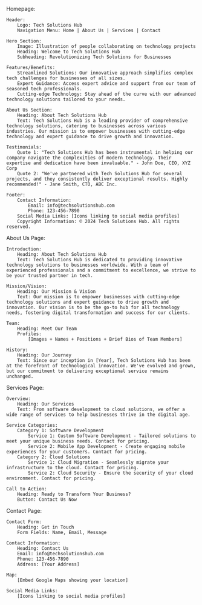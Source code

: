 Homepage:

    Header:
        Logo: Tech Solutions Hub
        Navigation Menu: Home | About Us | Services | Contact

    Hero Section:
        Image: Illustration of people collaborating on technology projects
        Heading: Welcome to Tech Solutions Hub
        Subheading: Revolutionizing Tech Solutions for Businesses

    Features/Benefits:
        Streamlined Solutions: Our innovative approach simplifies complex tech challenges for businesses of all sizes.
        Expert Guidance: Access expert advice and support from our team of seasoned tech professionals.
        Cutting-edge Technology: Stay ahead of the curve with our advanced technology solutions tailored to your needs.

    About Us Section:
        Heading: About Tech Solutions Hub
        Text: Tech Solutions Hub is a leading provider of comprehensive technology solutions, catering to businesses across various industries. Our mission is to empower businesses with cutting-edge technology and expert guidance to drive growth and innovation.

    Testimonials:
        Quote 1: "Tech Solutions Hub has been instrumental in helping our company navigate the complexities of modern technology. Their expertise and dedication have been invaluable." - John Doe, CEO, XYZ Corp
        Quote 2: "We've partnered with Tech Solutions Hub for several projects, and they consistently deliver exceptional results. Highly recommended!" - Jane Smith, CTO, ABC Inc.

    Footer:
        Contact Information:
            Email: info@techsolutionshub.com
            Phone: 123-456-7890
        Social Media Links: [Icons linking to social media profiles]
        Copyright Information: © 2024 Tech Solutions Hub. All rights reserved.

About Us Page:

    Introduction:
        Heading: About Tech Solutions Hub
        Text: Tech Solutions Hub is dedicated to providing innovative technology solutions to businesses worldwide. With a team of experienced professionals and a commitment to excellence, we strive to be your trusted partner in tech.

    Mission/Vision:
        Heading: Our Mission & Vision
        Text: Our mission is to empower businesses with cutting-edge technology solutions and expert guidance to drive growth and innovation. Our vision is to be the go-to hub for all technology needs, fostering digital transformation and success for our clients.

    Team:
        Heading: Meet Our Team
        Profiles:
            [Images + Names + Positions + Brief Bios of Team Members]

    History:
        Heading: Our Journey
        Text: Since our inception in [Year], Tech Solutions Hub has been at the forefront of technological innovation. We've evolved and grown, but our commitment to delivering exceptional service remains unchanged.

Services Page:

    Overview:
        Heading: Our Services
        Text: From software development to cloud solutions, we offer a wide range of services to help businesses thrive in the digital age.

    Service Categories:
        Category 1: Software Development
            Service 1: Custom Software Development - Tailored solutions to meet your unique business needs. Contact for pricing.
            Service 2: Mobile App Development - Create engaging mobile experiences for your customers. Contact for pricing.
        Category 2: Cloud Solutions
            Service 1: Cloud Migration - Seamlessly migrate your infrastructure to the cloud. Contact for pricing.
            Service 2: Cloud Security - Ensure the security of your cloud environment. Contact for pricing.

    Call to Action:
        Heading: Ready to Transform Your Business?
        Button: Contact Us Now

Contact Page:

    Contact Form:
        Heading: Get in Touch
        Form Fields: Name, Email, Message

    Contact Information:
        Heading: Contact Us
        Email: info@techsolutionshub.com
        Phone: 123-456-7890
        Address: [Your Address]

    Map:
        [Embed Google Maps showing your location]

    Social Media Links:
        [Icons linking to social media profiles]